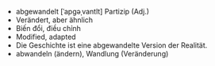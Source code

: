 - abgewandelt	[ˈapɡəˌvantlt]	Partizip (Adj.)	
- Verändert, aber ähnlich	
- Biến đổi, điều chỉnh
- Modified, adapted	
- Die Geschichte ist eine abgewandelte Version der Realität.	
- abwandeln (ändern), Wandlung (Veränderung)